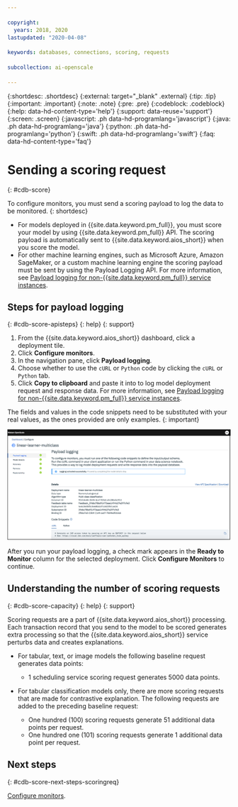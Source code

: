 ```yaml
---

copyright:
  years: 2018, 2020
lastupdated: "2020-04-08"

keywords: databases, connections, scoring, requests

subcollection: ai-openscale

---
```


{:shortdesc: .shortdesc}
{:external: target="_blank" .external}
{:tip: .tip}
{:important: .important}
{:note: .note}
{:pre: .pre}
{:codeblock: .codeblock}
{:help: data-hd-content-type='help'}
{:support: data-reuse='support'}
{:screen: .screen}
{:javascript: .ph data-hd-programlang='javascript'}
{:java: .ph data-hd-programlang='java'}
{:python: .ph data-hd-programlang='python'}
{:swift: .ph data-hd-programlang='swift'}
{:faq: data-hd-content-type='faq'}

# Sending a scoring request
{: #cdb-score}

To configure monitors, you must send a scoring payload to log the data to be monitored.
{: shortdesc}

- For models deployed in {{site.data.keyword.pm_full}}, you must score your model by using {{site.data.keyword.pm_full}} API. The scoring payload is automatically sent to {{site.data.keyword.aios_short}} when you score the model.
- For other machine learning engines, such as Microsoft Azure, Amazon SageMaker, or a custom machine learning engine the scoring payload must be sent by using the Payload Logging API. For more information, see [Payload logging for non-{{site.data.keyword.pm_full}} service instances](/docs/services/ai-openscale?topic=ai-openscale-cml-connect).

## Steps for payload logging
{: #cdb-score-apisteps}
{: help} 
{: support}

1. From the {{site.data.keyword.aios_short}} dashboard, click a deployment tile.
2. Click **Configure monitors**. 
3. In the navigation pane, click **Payload logging**.
2. Choose whether to use the `cURL` or `Python` code by clicking the `cURL` or `Python` tab.
3. Click **Copy to clipboard** and paste it into to log model deployment request and response data. For more information, see [Payload logging for non-{{site.data.keyword.pm_full}} service instances](/docs/services/ai-openscale?topic=ai-openscale-cml-connect).

The fields and values in the code snippets need to be substituted with your real values, as the ones provided are only examples.
{: important}

![Select database](images/wos-config-send-scoring.png)

After you run your payload logging, a check mark appears in the **Ready to Monitor** column for the selected deployment. Click **Configure Monitors** to continue.

## Understanding the number of scoring requests
{: #cdb-score-capacity}
{: help} 
{: support}

Scoring requests are a part of {{site.data.keyword.aios_short}} processing. Each transaction record that you send to the model to be scored generates extra processing so that the {{site.data.keyword.aios_short}} service perturbs data and creates explanations.

- For tabular, text, or image models the following baseline request generates data points:

   - 1 scheduling service scoring request generates 5000 data points.

- For tabular classification models only, there are more scoring requests that are made for contrastive explanation. The following requests are added to the preceding baseline request:

   - One hundred (100) scoring requests generate 51 additional data points per request.
   - One hundred one (101) scoring requests generate 1 additional data point per request.


## Next steps
{: #cdb-score-next-steps-scoringreq}

[Configure monitors](/docs/services/ai-openscale?topic=ai-openscale-mo-config).
